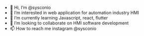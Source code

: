 - 👋 Hi, I’m @sysconio
- 👀 I’m interested in web application for automation industry HMI
- 🌱 I’m currently learning Javascript, react, flutter
- 💞️ I’m looking to collaborate on HMI software development
- 📫 How to reach me instagram @sysconio

<!---
sysconio/sysconio is a ✨ special ✨ repository because its `README.md` (this file) appears on your GitHub profile.
You can click the Preview link to take a look at your changes.
--->
